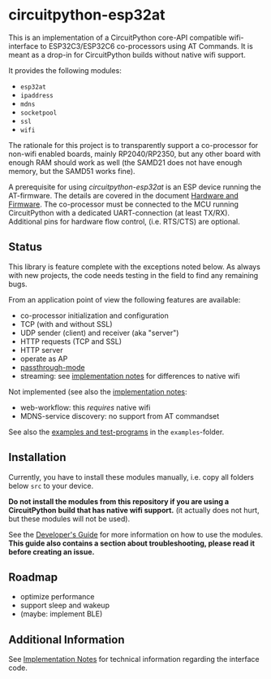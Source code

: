 circuitpython-esp32at
=====================

This is an implementation of a CircuitPython core-API compatible
wifi-interface to ESP32C3/ESP32C6 co-processors using AT Commands. It
is meant as a drop-in for CircuitPython builds without native wifi
support.

It provides the following modules:

  - `esp32at`
  - `ipaddress`
  - `mdns`
  - `socketpool`
  - `ssl`
  - `wifi`

The rationale for this project is to transparently support a
co-processor for non-wifi enabled boards, mainly RP2040/RP2350, but
any other board with enough RAM should work as well (the SAMD21 does
not have enough memory, but the SAMD51 works fine).

A prerequisite for using *circuitpython-esp32at* is an ESP device
running the AT-firmware. The details are covered in the document
[Hardware and Firmware](./doc/hardware_firmware.md). The co-processor
must be connected to the MCU running CircuitPython with a dedicated
UART-connection (at least TX/RX). Additional pins for hardware flow
control, (i.e. RTS/CTS) are optional.


Status
------

This library is feature complete with the exceptions noted below. As
always with new projects, the code needs testing in the field to find
any remaining bugs.

From an application point of view the following features are available:

  - co-processor initialization and configuration
  - TCP (with and without SSL)
  - UDP sender (client) and receiver (aka "server")
  - HTTP requests (TCP and SSL)
  - HTTP server<br>
  - operate as AP
  - [passthrough-mode](./doc/dev_guide.md#passthrough-mode-and-passthrough-policy)
  - streaming: see [implementation notes](./doc/impl_notes.md) for differences
    to native wifi

Not implemented (see also the [implementation notes](./doc/impl_notes.md):

  - web-workflow: this *requires* native wifi
  - MDNS-service discovery: no support from AT commandset

See also the [examples and test-programs](./examples/README.md) in the
`examples`-folder.


Installation
------------

Currently, you have to install these modules manually, i.e. copy
all folders below `src` to your device.

**Do not install the modules from this repository if you are using a
CircuitPython build that has native wifi support.** (it actually does not
hurt, but these modules will not be used).

See the [Developer's Guide](./doc/dev_guide.md) for more information
on how to use the modules. **This guide also contains a section about
troubleshooting, please read it before creating an issue.**


Roadmap
-------

  - optimize performance
  - support sleep and wakeup
  - (maybe: implement BLE)


Additional Information
----------------------

See [Implementation Notes](./doc/impl_notes.md) for technical information
regarding the interface code.

